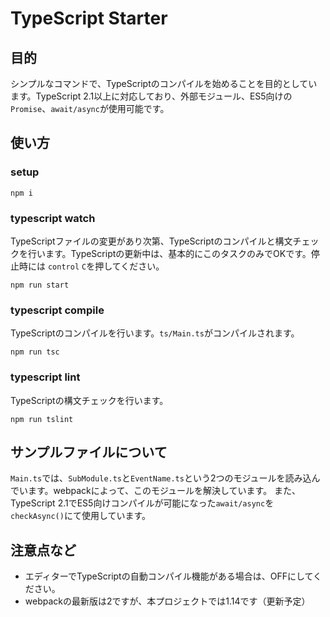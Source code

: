 # TypeScript Starter
## 目的
シンプルなコマンドで、TypeScriptのコンパイルを始めることを目的としています。TypeScript 2.1以上に対応しており、外部モジュール、ES5向けの`Promise`、`await/async`が使用可能です。

## 使い方

### setup

```
npm i
```

### typescript watch
TypeScriptファイルの変更があり次第、TypeScriptのコンパイルと構文チェックを行います。TypeScriptの更新中は、基本的にこのタスクのみでOKです。停止時には `control` `C`を押してください。 

```
npm run start
```

### typescript compile
TypeScriptのコンパイルを行います。`ts/Main.ts`がコンパイルされます。

```
npm run tsc
```


### typescript lint
TypeScriptの構文チェックを行います。

```
npm run tslint
```

## サンプルファイルについて
`Main.ts`では、`SubModule.ts`と`EventName.ts`という2つのモジュールを読み込んでいます。webpackによって、このモジュールを解決しています。
また、TypeScript 2.1でES5向けコンパイルが可能になった`await/async`を`checkAsync()`にて使用しています。

## 注意点など
- エディターでTypeScriptの自動コンパイル機能がある場合は、OFFにしてください。
- webpackの最新版は2ですが、本プロジェクトでは1.14です（更新予定）
